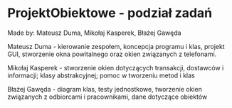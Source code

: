 # ProjektObiektowe - podział zadań

Made by: Mateusz Duma, Mikołaj Kasperek, Błażej Gawęda

Mateusz Duma - kierowanie zespołem, koncepcja programu i klas, projekt GUI, stworzenie okna powitalnego oraz okien związanych z telefonami.

Mikołaj Kasperek - stworzenie okien dotyczących transakcji, dostawców i informacji; klasy abstrakcyjnej; pomoc w tworzeniu metod i klas

Błażej Gawęda - diagram klas, testy jednostkowe, tworzenie okien związanych z odbiorcami i pracownikami, dane dotyczące obiektów

